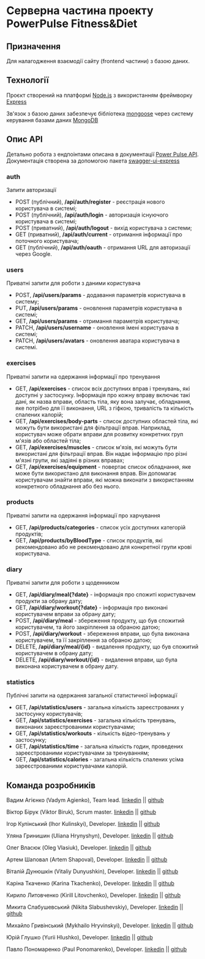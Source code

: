 # Серверна частина проекту PowerPulse Fitness&Diet

## Призначення

Для налагодження взаємодії сайту (frontend частини) з базою даних.

## Технології

Проєкт створений на платформі [Node.js](https://nodejs.org/en/docs/) з використанням фреймворку [Express](https://devdocs.io/express/)

Зв'язок з базою даних забезпечує бібліотека [mongoose](https://mongoosejs.com/docs/documents.html) через систему керування базами даних [MongoDB](https://www.mongodb.com/docs/)

## Опис API

Детально робота з ендпоінтами описана в документації [Power Pulse API](https://power-pulse.onrender.com/api/api-docs/#/).
Документація створена за допомогою пакета [swagger-ui-express](https://www.npmjs.com/package/swagger-ui-express)

### auth

Запити авторизації

- POST (публічний), **/api/auth/register** - реєстрація нового користувача в системі;
- POST (публічний), **/api/auth/login** - авторизація існуючого користувача в системі;
- POST (приватний), **/api/auth/logout** - вихід користувача з системи;
- GET (приватний), **/api/auth/current** - отримання інформації про поточного користувача;
- GET (публічний), **/api/auth/oauth** - отримання URL для авторизації через Google.

### users

Приватні запити для роботи з даними користувача

- POST, **/api/users/params** - додавання параметрів користувача в систему;
- PUT, **/api/users/params** - оновлення параметрів користувача в системі;
- GET, **/api/users/params** - отримання параметрів користувача;
- PATCH, **/api/users/username** - оновлення імені користувача в системі;
- PATCH, **/api/users/avatars** - оновлення аватара користувача в системі.

### exercises

Приватні запити на одержання інформації про тренування

- GET, **/api/exercises** - список всіх доступних вправ і тренувань, які доступні у застосунку. Інформація про кожну вправу включає такі дані, як назва вправи, область тіла, яку вона залучає, обладнання, яке потрібно для її виконання, URL з гіфкою, тривалість та кількість спалених калорій;
- GET, **/api/exercises/body-parts** - список доступних областей тіла, які можуть бути використані для фільтрації вправ. Наприклад, користувач може обрати вправи для розвитку конкретних груп м'язів або областей тіла;
- GET, **/api/exercises/muscles** - список м'язів, які можуть бути використані для фільтрації вправ. Він надає інформацію про різні м'язні групи, які задіяні в різних вправах;
- GET, **/api/exercises/equipment** - повертає список обладнання, яке може бути використано для виконання вправ. Він допомагає користувачам знайти вправи, які можна виконати з використанням конкретного обладнання або без нього.

### products

Приватні запити на одержання інформації про харчування

- GET, **/api/products/categories** - список усіх доступних категорій продуктів;
- GET, **/api/products/byBloodType** - список продуктів, які рекомендовано або не рекомендовано для конкретної групи крові користувача.

### diary

Приватні запити для роботи з щоденником

- GET, **/api/diary/meal{?date}** - інформація про спожиті користувачем продукти за обрану дату;
- GET, **/api/diary/workout{?date}** - інформація про виконані користувачем вправи за обрану дату;
- POST, **/api/diary/meal** - збереження продукту, що був спожитий користувачем, та його закріплення за обраною датою;
- POST, **/api/diary/workout** - збереження вправи, що була виконана користувачем, та її закріплення за обраною датою;
- DELETE, **/api/diary/meal/{id}** - видалення продукту, що був спожитий користувачем в обрану дату;
- DELETE, **/api/diary/workout/{id}** - видалення вправи, що була виконана користувачем в обрану дату.

### statistics

Публічні запити на одержання загальної статистичної інформації

- GET, **/api/statistics/users** - загальна кількість зареєстрованих у застосунку користувачів;
- GET, **/api/statistics/exercises** - загальна кількість тренувань, виконаних зареєстрованими користувачами;
- GET, **/api/statistics/workouts** - кількість відео-тренувань у застосунку;
- GET, **/api/statistics/time** - загальна кількість годин, проведених зареєстрованими користувачами за тренуванням;
- GET, **/api/statistics/calories** - загальна кількість спалених усіма зареєстрованими користувачами калорій.

## Команда розробників

Вадим Агієнко (Vadym Agienko), Team lead. [linkedin](https://www.linkedin.com/in/vadym-agienko) || [github](https://github.com/made-by-curiosity)

Віктор Бірук (Viktor Biruk), Scrum master. [linkedin](https://www.linkedin.com/in/viktor-biruk) || [github](https://github.com/vikttur)

Ігор Кулінський (Ihor Kulinskyi), Developer. [linkedin](https://www.linkedin.com/in/ihor-kulinskyi) || [github](https://github.com/IhorKulinskyi)

Уляна Гринишин (Uliana Hrynyshyn), Developer. [linkedin](https://www.linkedin.com/in/ulianahrynyshyn) || [github](https://github.com/Uliana2022ua)

Олег Власюк (Oleg Vlasiuk), Developer. [linkedin](https://www.linkedin.com/in/oleg-vlasiuk-1480a6265) || [github](https://github.com/VlasiukOleg)

Артем Шаповал (Artem Shapoval), Developer. [linkedin](https://www.linkedin.com/in/artem-shapoval) || [github](https://github.com/TyomaShapoval)

Віталій Дунюшкін (Vitaliy Dunyushkin), Developer. [linkedin](https://www.linkedin.com/in/vitaliy-dunyushkin) || [github](https://github.com/VitaliyDunyushkin)

Каріна Ткаченко (Karina Tkachenko), Developer. [linkedin](https://www.linkedin.com/in/karina--tkachenko) || [github](https://github.com/Karina-98)

Кирило Литовченко (Kirill Litovchenko), Developer. [linkedin](https://www.linkedin.com/in/kirill-litovchenko) || [github](https://github.com/Oknehcvotil)

Микита Слабушевський (Nikita Slabushevskiy), Developer. [linkedin](https://www.linkedin.com/in/nikita-slabushevskiy) || [github](https://github.com/ArbalestARX7)

Михайло Гривінський (Mykhailo Hryvinskyi), Developer. [linkedin](https://www.linkedin.com/in/mykhailo-hryvinskyi) || [github](https://github.com/MishaHryvinskyi)

Юрій Глушко (Yurii Hlushko), Developer. [linkedin](https://www.linkedin.com/in/yurii-hlushko) || [github](https://github.com/xtxthby)

Павло Пономаренко (Paul Ponomarenko), Developer. [linkedin](https://www.linkedin.com/in/paul-ponomarenko) || [github](https://github.com/PaulPonomarenko)
